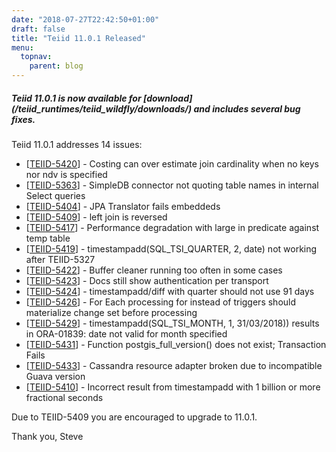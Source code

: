 ```yaml
---
date: "2018-07-27T22:42:50+01:00"
draft: false
title: "Teiid 11.0.1 Released"
menu:
  topnav:
    parent: blog
---
```


##### Teiid 11.0.1 is now available for [download] (/teiid_runtimes/teiid_wildfly/downloads/) and includes several bug fixes.

<!--more-->

Teiid 11.0.1 addresses 14 issues:

<ul>
<li>[<a href='https://issues.jboss.org/browse/TEIID-5420'>TEIID-5420</a>] -         Costing can over estimate join cardinality when no keys nor ndv is specified
</li>
<li>[<a href='https://issues.jboss.org/browse/TEIID-5363'>TEIID-5363</a>] -         SimpleDB connector not quoting table names in internal Select queries
</li>
<li>[<a href='https://issues.jboss.org/browse/TEIID-5404'>TEIID-5404</a>] -         JPA Translator fails embeddeds
</li>
<li>[<a href='https://issues.jboss.org/browse/TEIID-5409'>TEIID-5409</a>] -         left join is reversed
</li>
<li>[<a href='https://issues.jboss.org/browse/TEIID-5417'>TEIID-5417</a>] -         Performance degradation with large in predicate against temp table
</li>
<li>[<a href='https://issues.jboss.org/browse/TEIID-5419'>TEIID-5419</a>] -          timestampadd(SQL_TSI_QUARTER, 2, date) not working after TEIID-5327
</li>
<li>[<a href='https://issues.jboss.org/browse/TEIID-5422'>TEIID-5422</a>] -         Buffer cleaner running too often in some cases
</li>
<li>[<a href='https://issues.jboss.org/browse/TEIID-5423'>TEIID-5423</a>] -         Docs still show authentication per transport
</li>
<li>[<a href='https://issues.jboss.org/browse/TEIID-5424'>TEIID-5424</a>] -         timestampadd/diff with quarter should not use 91 days
</li>
<li>[<a href='https://issues.jboss.org/browse/TEIID-5426'>TEIID-5426</a>] -         For Each processing for instead of triggers should materialize change set before processing
</li>
<li>[<a href='https://issues.jboss.org/browse/TEIID-5429'>TEIID-5429</a>] -         timestampadd(SQL_TSI_MONTH, 1, 31/03/2018)) results in ORA-01839: date not valid for month specified
</li>
<li>[<a href='https://issues.jboss.org/browse/TEIID-5431'>TEIID-5431</a>] -         Function postgis_full_version() does not exist; Transaction Fails
</li>
<li>[<a href='https://issues.jboss.org/browse/TEIID-5433'>TEIID-5433</a>] -         Cassandra resource adapter broken due to incompatible Guava version
</li>
<li>[<a href='https://issues.jboss.org/browse/TEIID-5410'>TEIID-5410</a>] -         Incorrect result from timestampadd with 1 billion or more fractional seconds
</li>
</ul>

Due to TEIID-5409 you are encouraged to upgrade to 11.0.1. 

Thank you, Steve 
